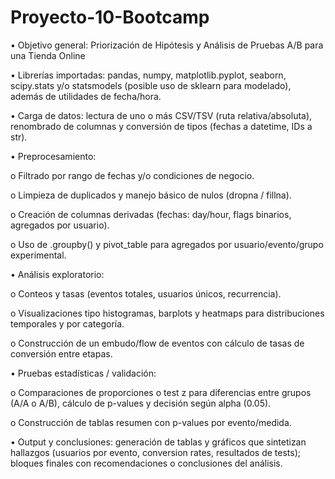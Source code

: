 # Proyecto-10-Bootcamp

•	Objetivo general: Priorización de Hipótesis y Análisis de Pruebas A/B para una Tienda Online

•	Librerías importadas: pandas, numpy, matplotlib.pyplot, seaborn, scipy.stats y/o statsmodels (posible uso de sklearn para modelado), además de utilidades de fecha/hora.

•	Carga de datos: lectura de uno o más CSV/TSV (ruta relativa/absoluta), renombrado de columnas y conversión de tipos (fechas a datetime, IDs a str).

•	Preprocesamiento:

o	Filtrado por rango de fechas y/o condiciones de negocio.

o	Limpieza de duplicados y manejo básico de nulos (dropna / fillna).

o	Creación de columnas derivadas (fechas: day/hour, flags binarios, agregados por usuario).

o	Uso de .groupby() y pivot_table para agregados por usuario/evento/grupo experimental.

•	Análisis exploratorio:

o	Conteos y tasas (eventos totales, usuarios únicos, recurrencia).

o	Visualizaciones tipo histogramas, barplots y heatmaps para distribuciones temporales y por categoría.

o	Construcción de un embudo/flow de eventos con cálculo de tasas de conversión entre etapas.

•	Pruebas estadísticas / validación:

o	Comparaciones de proporciones o test z para diferencias entre grupos (A/A o A/B), cálculo de p-values y decisión según alpha (0.05).

o	Construcción de tablas resumen con p-values por evento/medida.

•	Output y conclusiones: generación de tablas y gráficos que sintetizan hallazgos (usuarios por evento, conversion rates, resultados de tests); bloques finales con recomendaciones o conclusiones del análisis.
